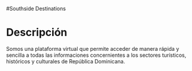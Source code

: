#Southside Destinations
# Descripción

Somos una plataforma virtual que permite acceder de manera rápida y sencilla a todas las informaciones concernientes a los sectores turísticos, históricos y culturales de República Dominicana.
